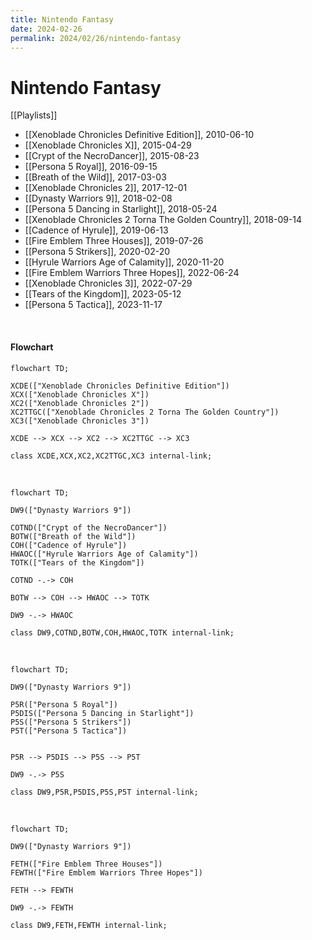 ```yaml
---
title: Nintendo Fantasy
date: 2024-02-26
permalink: 2024/02/26/nintendo-fantasy
---
```


# Nintendo Fantasy

[[Playlists]]

* [[Xenoblade Chronicles Definitive Edition]], 2010-06-10
* [[Xenoblade Chronicles X]], 2015-04-29
* [[Crypt of the NecroDancer]], 2015-08-23
* [[Persona 5 Royal]], 2016-09-15
* [[Breath of the Wild]], 2017-03-03
* [[Xenoblade Chronicles 2]], 2017-12-01
* [[Dynasty Warriors 9]], 2018-02-08
* [[Persona 5 Dancing in Starlight]], 2018-05-24
* [[Xenoblade Chronicles 2 Torna The Golden Country]], 2018-09-14
* [[Cadence of Hyrule]], 2019-06-13
* [[Fire Emblem Three Houses]], 2019-07-26
* [[Persona 5 Strikers]], 2020-02-20
* [[Hyrule Warriors Age of Calamity]], 2020-11-20
* [[Fire Emblem Warriors Three Hopes]], 2022-06-24
* [[Xenoblade Chronicles 3]], 2022-07-29
* [[Tears of the Kingdom]], 2023-05-12
* [[Persona 5 Tactica]], 2023-11-17


<p><br></p>

#### Flowchart

```mermaid
flowchart TD;

XCDE(["Xenoblade Chronicles Definitive Edition"])
XCX(["Xenoblade Chronicles X"])
XC2(["Xenoblade Chronicles 2"])
XC2TTGC(["Xenoblade Chronicles 2 Torna The Golden Country"])
XC3(["Xenoblade Chronicles 3"])

XCDE --> XCX --> XC2 --> XC2TTGC --> XC3

class XCDE,XCX,XC2,XC2TTGC,XC3 internal-link;

```

<p><br></p>

```mermaid
flowchart TD;

DW9(["Dynasty Warriors 9"])

COTND(["Crypt of the NecroDancer"])
BOTW(["Breath of the Wild"])
COH(["Cadence of Hyrule"])
HWAOC(["Hyrule Warriors Age of Calamity"])
TOTK(["Tears of the Kingdom"])

COTND -.-> COH

BOTW --> COH --> HWAOC --> TOTK

DW9 -.-> HWAOC

class DW9,COTND,BOTW,COH,HWAOC,TOTK internal-link;

```

<p><br></p>

```mermaid
flowchart TD;

DW9(["Dynasty Warriors 9"])

P5R(["Persona 5 Royal"])
P5DIS(["Persona 5 Dancing in Starlight"])
P5S(["Persona 5 Strikers"])
P5T(["Persona 5 Tactica"])


P5R --> P5DIS --> P5S --> P5T

DW9 -.-> P5S

class DW9,P5R,P5DIS,P5S,P5T internal-link;

```

<p><br></p>

```mermaid
flowchart TD;

DW9(["Dynasty Warriors 9"])

FETH(["Fire Emblem Three Houses"])
FEWTH(["Fire Emblem Warriors Three Hopes"])

FETH --> FEWTH

DW9 -.-> FEWTH

class DW9,FETH,FEWTH internal-link;

```
